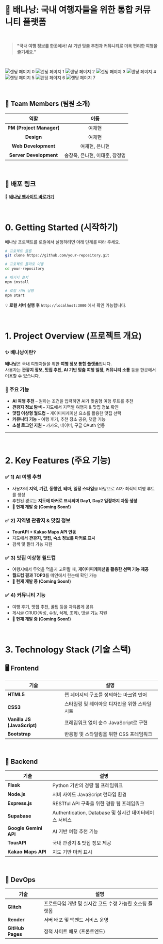 # **🍌 배나낭: 국내 여행자들을 위한 통합 커뮤니티 플랫폼**  

<br>

> **"국내 여행 정보를 한곳에서! AI 기반 맞춤 추천과 커뮤니티로 더욱 편리한 여행을 즐기세요."**  

<br/>

![랜딩 페이지 0](./랜딩%20페이지-0.svg)
![랜딩 페이지 1](./랜딩%20페이지-1.svg)
![랜딩 페이지 2](./랜딩%20페이지-2.svg)
![랜딩 페이지 3](./랜딩%20페이지-3.svg)
![랜딩 페이지 4](./랜딩%20페이지-4.svg)
![랜딩 페이지 5](./랜딩%20페이지-5.svg)
![랜딩 페이지 6](./랜딩%20페이지-6.svg)
![랜딩 페이지 7](./랜딩%20페이지-7.svg)

<br/>

## **👥 Team Members (팀원 소개)**  

| 역할 | 이름 |
|:------:|:------:|
| **PM (Project Manager)** | 여채현 |
| **Design** | 여채현 |
| **Web Development** | 여채현, 은나현 |
| **Server Development** | 송창욱, 은나현, 이태훈, 장정명 |

<br>

## 🚀 **배포 링크**
🔗 **[배나낭 웹사이트 바로가기](https://banana-project01.github.io/baNaNa-frontend/)**

<br>

# **0. Getting Started (시작하기)**  
배나낭 프로젝트를 로컬에서 실행하려면 아래 단계를 따라 주세요.  

```bash
# 프로젝트 클론
git clone https://github.com/your-repository.git

# 프로젝트 폴더로 이동
cd your-repository

# 패키지 설치
npm install

# 로컬 서버 실행
npm start
```

💡 **로컬 서버 실행 후** `http://localhost:3000` 에서 확인 가능합니다.  

<br>

# **1. Project Overview (프로젝트 개요)**  
### ✨ **배나낭이란?**  
**배나낭**은 국내 여행자들을 위한 **여행 정보 통합 플랫폼**입니다.  
사용자는 **관광지 정보, 맛집 추천, AI 기반 맞춤 여행 일정, 커뮤니티 소통** 등을 한곳에서 이용할 수 있습니다.  

### **📌 주요 기능**  
- **AI 여행 추천** – 원하는 조건을 입력하면 AI가 맞춤형 여행 루트를 추천  
- **관광지 정보 탐색** – 지도에서 지역별 여행지 & 맛집 정보 확인  
- **맛집 이상형 월드컵** – 게이미피케이션 요소를 활용한 맛집 선택  
- **커뮤니티 기능** – 여행 후기, 추천 장소 공유, 댓글 기능  
- **소셜 로그인 지원** – 카카오, 네이버, 구글 OAuth 연동  

---
<br>

# **2. Key Features (주요 기능)**  

### ✅ **1) AI 여행 추천**  
- 사용자의 **지역, 기간, 동행인, 테마, 일정 스타일**을 바탕으로 AI가 최적의 여행 루트를 생성  
- 추천된 경로는 **지도에 마커로 표시되며 Day1, Day2 일정까지 자동 생성**  
- **🚧 현재 개발 중 (Coming Soon!)**  

### ✅ **2) 지역별 관광지 & 맛집 정보**  
- **TourAPI + Kakao Maps API 연동**  
- 지도에서 **관광지, 맛집, 숙소 정보를 마커로 표시**  
- 검색 및 필터 기능 지원  

### ✅ **3) 맛집 이상형 월드컵**  
- 여행지에서 무엇을 먹을지 고민될 때, **게이미피케이션을 활용한 선택 기능 제공**  
- **월드컵 결과 TOP3**를 메인에서 한눈에 확인 가능  
- **🚧 현재 개발 중 (Coming Soon!)**  

### ✅ **4) 커뮤니티 기능**  
- 여행 후기, 맛집 추천, 꿀팁 등을 자유롭게 공유  
- 게시글 CRUD(작성, 수정, 삭제, 조회), 댓글 기능 지원  
- **🚧 현재 개발 중 (Coming Soon!)**  

<br>

# **3. Technology Stack (기술 스택)**  

## 🖥 **Frontend**
| 기술 | 설명 |
|------|------|
| **HTML5** | 웹 페이지의 구조를 정의하는 마크업 언어 |
| **CSS3** | 스타일링 및 레이아웃 디자인을 위한 스타일시트 |
| **Vanilla JS (JavaScript)** | 프레임워크 없이 순수 JavaScript로 구현 |
| **Bootstrap** | 반응형 및 스타일링을 위한 CSS 프레임워크 |

<br>

## 🔧 **Backend**
| 기술 | 설명 |
|------|------|
| **Flask** | Python 기반의 경량 웹 프레임워크 |
| **Node.js** | 서버 사이드 JavaScript 런타임 환경 |
| **Express.js** | RESTful API 구축을 위한 경량 웹 프레임워크 |
| **Supabase** | Authentication, Database 및 실시간 데이터베이스 서비스 |
| **Google Gemini API** | AI 기반 여행 추천 기능 |
| **TourAPI** | 국내 관광지 & 맛집 정보 제공 |
| **Kakao Maps API** | 지도 기반 마커 표시 |

<br>

## 🚀 **DevOps**
| 기술 | 설명 |
|------|------|
| **Glitch** | 프로토타입 개발 및 실시간 코드 수정 가능한 호스팅 플랫폼 |
| **Render** | 서버 배포 및 백엔드 서비스 운영 |
| **GitHub Pages** | 정적 사이트 배포 (프론트엔드) |

